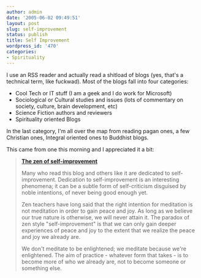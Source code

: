 ```yaml
---
author: admin
date: '2005-06-02 09:49:51'
layout: post
slug: self-improvement
status: publish
title: Self Improvement
wordpress_id: '470'
categories:
- Spirituality
---
```


I use an RSS reader and actually read a shitload of blogs (yes, that's a
technical term, like fuckwad). Most of the blogs fall into four
categories:

-   Cool Tech or IT stuff (I am a geek and I do work for Microsoft)
-   Sociological or Cultural studies and issues (lots of commentary on
    society, culture, brain development, etc)
-   Science Fiction authors and reviewers
-   Spirituality oriented Blogs

In the last category, I'm all over the map from reading pagan ones, a
few Christian ones, Integral oriented ones to Buddhist blogs.

This came from one this morning and I appreciated it a bit:

> [**The zen of
> self-improvement**](http://www.jackzen.com/archives/2005/06/good_enough.html)
>
> Many who read this blog and others like it are dedicated to
> self-improvement. Dedication to self-improvement is an interesting
> phenomena; it can be a subtle form of self-criticism disguised by
> noble intentions, of never being good enough yet.
>
> Zen teachers have long said that the right intention for meditation is
> not meditation in order to gain peace and joy. As long as we believe
> our true nature is otherwise, we will never attain it. The paradox of
> zen style "self-improvement" is that we can only gain deeper
> experiences of peace and joy to the extent that we realize the peace
> and joy we already are.
>
> We don't meditate to be enlightened; we meditate because we're
> enlightened. The aim of practice - whatever form that takes - is to
> become more of who we already are, not to become someone or something
> else.
